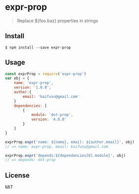 # expr-prop
> Replace ${foo.baz} properties in strings

## Install
```
$ npm install --save expr-prop
```

## Usage
```js
const exprProp = require('expr-prop')
var obj = {
    name: 'expr-prop',
    version: '1.0.0',
    author:{
        email: 'kaifuxu@gmail.com'
    }
    dependencies: [
        {
            module: 'dot-prop',
            version: '4.0.0'
        }
    ]
}

exprProp.expr('name: ${name}, email: ${author.email}', obj)
// => name: expr-prop, email: kaifuxu@gmail.com

exprProp.expr('depends:${dependencies[0].module}', obj)
// => depends: dot-prop

```

## License
MIT
